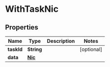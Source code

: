 

# WithTaskNic


## Properties

Name | Type | Description | Notes
------------ | ------------- | ------------- | -------------
**taskId** | **String** |  |  [optional]
**data** | [**Nic**](Nic.md) |  | 



